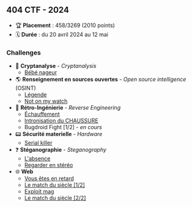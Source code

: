 ## 404 CTF - 2024

- 🏆 **Placement** : 458/3269 (2010 points)
- 🗓️ **Durée** : du 20 avril 2024 au 12 mai

### Challenges

- 🔐 **Cryptanalyse** - *Cryptanalysis*
    - [Bébé nageur](./404CTF%202024/Cryptanalyse/B%C3%A9b%C3%A9%20nageur/challenge.py) 
- 🌎 **Renseignement en sources ouvertes** - *Open source intelligence* (OSINT)
    - [Légende](./404CTF%202024/Renseignements%20en%20sources%20ouvertes/L%C3%A9gende/writeup.md)
    - [Not on my watch](./404CTF%202024/Renseignements%20en%20sources%20ouvertes/Not%20on%20my%20watch/writeup.md)
- 🔧 **Rétro-Ingénierie** - *Reverse Engineering*
    - [Échauffement](./404CTF%202024/R%C3%A9tro-Ing%C3%A9nierie/Echauffement/writeup.md)
    - [Intronisation du CHAUSSURE](./404CTF%202024/R%C3%A9tro-Ing%C3%A9nierie/Intronisation%20du%20CHAUSSURE/writeup.md)
    - Bugdroid Fight [1/2] - *en cours*
- 📟 **Sécurité materielle** - *Hardware*
    - [Serial killer](./404CTF%202024/S%C3%A9curit%C3%A9%20mat%C3%A9rielle/Serial%20killer/writeup.md)
- ❓ **Stéganographie** - *Steganography*
    - [L'absence](./404CTF%202024/St%C3%A9ganographie/L'absence/writeup.md)
    - [Regarder en stéréo](./404CTF%202024/St%C3%A9ganographie/Regarder%20en%20st%C3%A9r%C3%A9o/writeup.md)
- 🌐 **Web**
    - [Vous êtes en retard](./404CTF%202024/Web/Vous%20%C3%AAtes%20en%20retard/writeup.md)
    - [Le match du siècle [1/2]](./404CTF%202024/Web/Le%20match%20du%20si%C3%A8cle%201/writeup.md)
    - [Exploit mag](./404CTF%202024/Web/Exploit%20mag/writeup.md)
    - [Le match du siècle [2/2]](./404CTF%202024/Web/Le%20match%20du%20si%C3%A8cle%202/writeup.md)
